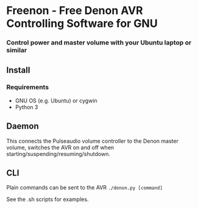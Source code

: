 # Freenon - Free Denon AVR Controlling Software for GNU
### Control power and master volume with your Ubuntu laptop or similar

## Install

### Requirements
- GNU OS (e.g. Ubuntu) or cygwin
- Python 3

## Daemon
This connects the Pulseaudio volume controller to the Denon master volume, switches the AVR on and off when starting/suspending/resuming/shutdown.

## CLI
Plain commands can be sent to the AVR
`./denon.py [command]`

See the .sh scripts for examples.



